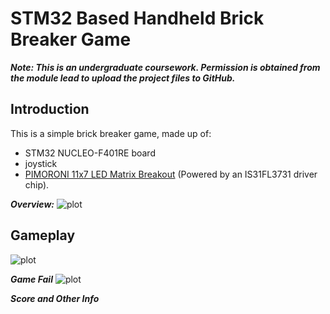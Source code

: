 # STM32 Based Handheld Brick Breaker Game
***Note: This is an undergraduate coursework. Permission is obtained from the module lead to upload the project files to GitHub.***

## Introduction
This is a simple brick breaker game, made up of:
- STM32 NUCLEO-F401RE board
- joystick
- [PIMORONI 11x7 LED Matrix Breakout](https://shop.pimoroni.com/products/11x7-led-matrix-breakout?variant=21791690752083) (Powered by an IS31FL3731 driver chip).

***Overview:***
![plot](./Images/Overall.jpg)

## Gameplay
![plot](./Images/gameplay.gif)

***Game Fail***
![plot](./Images/fail.gif)

***Score and Other Info***
